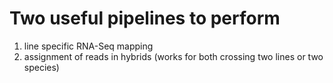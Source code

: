 # Two useful pipelines to perform
1. line specific RNA-Seq mapping
2. assignment of reads in hybrids (works for both crossing two lines or two species)
